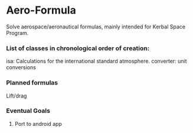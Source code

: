 # Aero-Formula
Solve aerospace/aeronautical formulas, mainly intended for Kerbal Space Program.

### List of classes in chronological order of creation:

isa: Calculations for the international standard atmosphere.
converter: unit conversions


### Planned formulas
Lift/drag

### Eventual Goals
1. Port to android app
